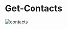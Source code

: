# Get-Contacts


![contacts](https://github.com/HHovhannisyan/Get-Contacts/assets/115705782/acfe541a-9a98-41db-b8fd-ac6d1f592bf6)

